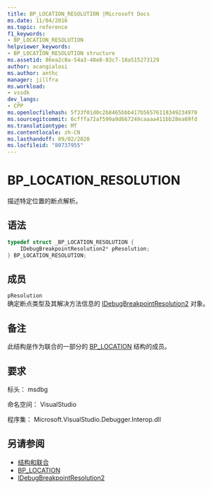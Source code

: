 ```yaml
---
title: BP_LOCATION_RESOLUTION |Microsoft Docs
ms.date: 11/04/2016
ms.topic: reference
f1_keywords:
- BP_LOCATION_RESOLUTION
helpviewer_keywords:
- BP_LOCATION_RESOLUTION structure
ms.assetid: 86ea2c8a-54a3-48e8-83c7-18a515273129
author: acangialosi
ms.author: anthc
manager: jillfra
ms.workload:
- vssdk
dev_langs:
- CPP
ms.openlocfilehash: 5f33f01d0c2b8465bbb417b56576118349234970
ms.sourcegitcommit: 6cfffa72af599a9d667249caaaa411bb28ea69fd
ms.translationtype: MT
ms.contentlocale: zh-CN
ms.lasthandoff: 09/02/2020
ms.locfileid: "80737955"
---
```

# <a name="bp_location_resolution"></a>BP_LOCATION_RESOLUTION
描述特定位置的断点解析。

## <a name="syntax"></a>语法

```cpp
typedef struct _BP_LOCATION_RESOLUTION {
    IDebugBreakpointResolution2* pResolution;
} BP_LOCATION_RESOLUTION;
```

## <a name="members"></a>成员
`pResolution`\
确定断点类型及其解决方法信息的 [IDebugBreakpointResolution2](../../../extensibility/debugger/reference/idebugbreakpointresolution2.md) 对象。

## <a name="remarks"></a>备注
此结构是作为联合的一部分的 [BP_LOCATION](../../../extensibility/debugger/reference/bp-location.md) 结构的成员。

## <a name="requirements"></a>要求
标头： msdbg

命名空间： VisualStudio

程序集： Microsoft.VisualStudio.Debugger.Interop.dll

## <a name="see-also"></a>另请参阅
- [结构和联合](../../../extensibility/debugger/reference/structures-and-unions.md)
- [BP_LOCATION](../../../extensibility/debugger/reference/bp-location.md)
- [IDebugBreakpointResolution2](../../../extensibility/debugger/reference/idebugbreakpointresolution2.md)
